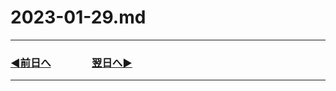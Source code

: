 # 2023-01-29.md

---

### [◀️前日へ](https://github.com/yuasys/chatty-journal/blob/main/2023/01/2023-01-28.md)&emsp;&emsp;&emsp;&emsp;[翌日へ▶️](https://github.com/yuasys/chatty-journal/blob/main/2023/01/2023-01-30.md)

---
